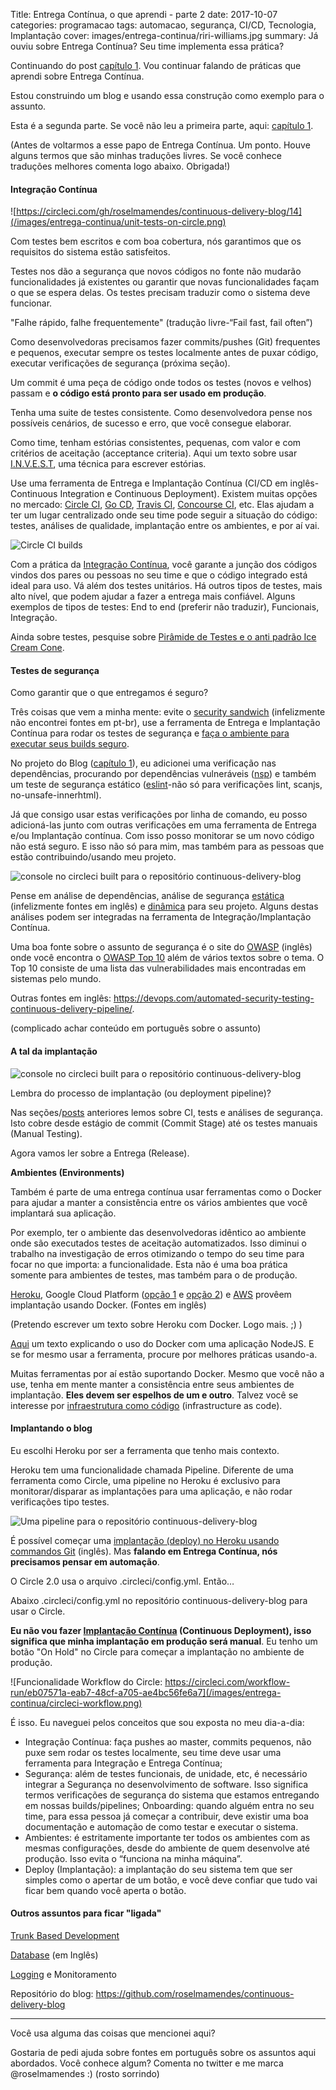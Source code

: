 Title:  Entrega Contínua, o que aprendi - parte 2
date: 2017-10-07
categories: programacao
tags: automacao, segurança, CI/CD, Tecnologia, Implantação
cover: images/entrega-continua/riri-williams.jpg
summary: Já ouviu sobre Entrega Contínua? Seu time implementa essa prática?

Continuando do post [capítulo 1](/entrega-continua-o-que-aprendi-parte-1.html). Vou continuar falando de práticas que aprendi sobre Entrega Contínua.

Estou construindo um blog e usando essa construção como exemplo para o assunto.

Esta é a segunda parte. Se você não leu a primeira parte, aqui: [capítulo 1](/entrega-continua-o-que-aprendi-parte-1.html).

(Antes de voltarmos a esse papo de Entrega Contínua. Um ponto. Houve alguns termos que são minhas traduções livres. Se você conhece traduções melhores comenta logo abaixo. Obrigada!)

#### Integração Contínua

![https://circleci.com/gh/roselmamendes/continuous-delivery-blog/14](/images/entrega-continua/unit-tests-on-circle.png)

Com testes bem escritos e com boa cobertura, nós garantimos que os requisitos do sistema estão satisfeitos.

Testes nos dão a segurança que novos códigos no fonte não mudarão funcionalidades já existentes ou garantir que novas funcionalidades façam o que se espera delas. Os testes precisam traduzir como o sistema deve funcionar.

"Falhe rápido, falhe frequentemente" (tradução livre-“Fail fast, fail often”)

Como desenvolvedoras precisamos fazer commits/pushes (Git) frequentes e pequenos, executar sempre os testes localmente antes de puxar código, executar verificações de segurança (próxima seção).

Um commit é uma peça de código onde todos os testes (novos e velhos) passam e <b>o código está pronto para ser usado em produção</b>.

Tenha uma suite de testes consistente. Como desenvolvedora pense nos possíveis cenários, de sucesso e erro, que você consegue elaborar.

Como time, tenham estórias consistentes, pequenas, com valor e com critérios de aceitação (acceptance criteria). Aqui um texto sobre usar [I.N.V.E.S.T](http://ihd.net.br/blog/invest-estorias-dos-usuarios-metodos-ageis-gestao-projetos), uma técnica para escrever estórias.

Use uma ferramenta de Entrega e Implantação Contínua (CI/CD em inglês-Continuous Integration e Continuous Deployment). Existem muitas opções no mercado: [Circle CI](https://circleci.com/), [Go CD](https://www.gocd.org/), [Travis CI](https://travis-ci.org/), [Concourse CI](https://concourse-ci.org/), etc. Elas ajudam a ter um lugar centralizado onde seu time pode seguir a situação do código: testes, análises de qualidade, implantação entre os ambientes, e por aí vai.

![Circle CI builds](/images/entrega-continua/circle-ci-builds.png)

Com a prática da [Integração Contínua](http://blog.caelum.com.br/integracao-continua/), você garante a junção dos códigos vindos dos pares ou pessoas no seu time e que o código integrado está ideal para uso. Vá além dos testes unitários. Há outros tipos de testes, mais alto nível, que podem ajudar a fazer a entrega mais confiável. Alguns exemplos de tipos de testes: End to end (preferir não traduzir), Funcionais, Integração.

Ainda sobre testes, pesquise sobre [Pirâmide de Testes e o anti padrão Ice Cream Cone](https://www.thoughtworks.com/insights/blog/introducing-software-testing-cupcake-anti-pattern).

#### Testes de segurança

Como garantir que o que entregamos é seguro?

Três coisas que vem a minha mente: evite o [security sandwich](https://www.thoughtworks.com/radar/techniques/security-sandwich) (infelizmente não encontrei fontes em pt-br), use a ferramenta de Entrega e Implantação Contínua para rodar os testes de segurança e [faça o ambiente para executar seus builds seguro](http://blog.rivendel.com.br/2016/10/13/5-praticas-devops-para-aprimorar-a-seguranca-na-engenharia-de-software/).

No projeto do Blog ([capítulo 1](/tec/entrega-continua-1)), eu adicionei uma verificação nas dependências, procurando por dependências vulneráveis ([nsp](https://www.npmjs.com/package/nsp)) e também um teste de segurança estático ([eslint](https://eslint.org/)-não só para verificações lint, scanjs, no-unsafe-innerhtml).

Já que consigo usar estas verificações por linha de comando, eu posso adicioná-las junto com outras verificações em uma ferramenta de Entrega e/ou Implantação contínua. Com isso posso monitorar se um novo código não está seguro. E isso não só para mim, mas também para as pessoas que estão contribuindo/usando meu projeto.

![console no circleci built para o repositório continuous-delivery-blog](/images/entrega-continua/circle-erro-dependency-check.png) 

Pense em análise de dependências, análise de segurança [estática](https://before-you-ship.18f.gov/security/static-analysis/) (infelizmente fontes em inglês) e [dinâmica](https://before-you-ship.18f.gov/security/dynamic-scanning/) para seu projeto. Alguns destas análises podem ser integradas na ferramenta de Integração/Implantação Contínua.

Uma boa fonte sobre o assunto de segurança é o site do [OWASP](https://www.owasp.org/index.php/Main_Page) (inglês) onde você encontra o [OWASP Top 10](https://www.owasp.org/index.php/Category:OWASP_Top_Ten_Project#tab=OWASP_Top_10_for_2017_Release_Candidate_1) além de vários textos sobre o tema. O Top 10 consiste de uma lista das vulnerabilidades mais encontradas em sistemas pelo mundo.

Outras fontes em inglês: https://devops.com/automated-security-testing-continuous-delivery-pipeline/.

(complicado achar conteúdo em português sobre o assunto)

#### A tal da implantação

![console no circleci built para o repositório continuous-delivery-blog](/images/entrega-continua/entrega-continua-1.png)

Lembra do processo de implantação (ou deployment pipeline)?

Nas seções/[posts](/tec/entrega-continua-1) anteriores lemos sobre CI, tests e análises de segurança. Isto cobre desde estágio de commit (Commit Stage) até os testes manuais (Manual Testing).

Agora vamos ler sobre a Entrega (Release).

<b>Ambientes (Environments)</b>

Também é parte de uma entrega contínua usar ferramentas como o Docker para ajudar a manter a consistência entre os vários ambientes que você implantará sua aplicação.

Por exemplo, ter o ambiente das desenvolvedoras idêntico ao ambiente onde são executados testes de aceitação automatizados. Isso diminui o trabalho na investigação de erros otimizando o tempo do seu time para focar no que importa: a funcionalidade. Esta não é uma boa prática somente para ambientes de testes, mas também para o de produção.

[Heroku](https://devcenter.heroku.com/articles/container-registry-and-runtime), Google Cloud Platform ([opção 1](https://cloud.google.com/compute/docs/containers/deploying-containers) e [opção 2](https://cloud.google.com/kubernetes-engine/)) e [AWS](https://docs.aws.amazon.com/AmazonECS/latest/developerguide/docker-basics.html) provêem implantação usando Docker. (Fontes em inglês)

(Pretendo escrever um texto sobre Heroku com Docker. Logo mais. ;) )

[Aqui](https://braziljs.org/blog/uma-breve-introducao-ao-docker-com-nodejs/) um texto explicando o uso do Docker com uma aplicação NodeJS. E se for mesmo usar a ferramenta, procure por melhores práticas usando-a.

Muitas ferramentas por aí estão suportando Docker. Mesmo que você não a use, tenha em mente manter a consistência entre seus ambientes de implantação. <b>Eles devem ser espelhos de um e outro</b>. Talvez você se interesse por [infraestrutura como código](https://churrops.io/2017/09/30/ansible-por-que-ansible-e-nao-outras-ferramentas-de-gerencia-de-configuracao/) (infrastructure as code).

#### Implantando o blog

Eu escolhi Heroku por ser a ferramenta que tenho mais contexto.

Heroku tem uma funcionalidade chamada Pipeline. Diferente de uma ferramenta como Circle, uma pipeline no Heroku é exclusivo para monitorar/disparar as implantações para uma aplicação, e não rodar verificações tipo testes.

![Uma pipeline para o repositório continuous-delivery-blog](/images/entrega-continua/entrega-continua-2.png)

É possível começar uma [implantação (deploy) no Heroku usando commandos Git](https://devcenter.heroku.com/articles/git) (inglês). Mas <b>falando em Entrega Contínua, nós precisamos pensar em automação</b>.

O Circle 2.0 usa o arquivo .circleci/config.yml. Então…

Abaixo .circleci/config.yml no repositório continuous-delivery-blog para usar o Circle.
<script src="https://gist.github.com/roselmamendes/286d8686c69b4426752bff2756acd461.js"></script>

<b>Eu não vou fazer [Implantação Contínua](https://www.infoq.com/br/news/2011/05/implantacao-continua) (Continuous Deployment), isso significa que minha implantação em produção será manual</b>. Eu tenho um botão "On Hold" no Circle para começar a implantação no ambiente de produção.

![Funcionalidade Workflow do Circle: https://circleci.com/workflow-run/eb07571a-eab7-48cf-a705-ae4bc56fe6a7](/images/entrega-continua/circleci-workflow.png)

É isso. Eu naveguei pelos conceitos que sou exposta no meu dia-a-dia:

* Integração Contínua: faça pushes ao master, commits pequenos, não puxe sem rodar os testes localmente, seu time deve usar uma ferramenta para Integração e Entrega Contínua;
* Segurança: além de testes funcionais, de unidade, etc, é necessário integrar a Segurança no desenvolvimento de software. Isso significa termos verificações de segurança do sistema que estamos entregando em nossas builds/pipelines;
Onboarding: quando alguém entra no seu time, para essa pessoa já começar a contribuir, deve existir uma boa documentação e automação de como testar e executar o sistema.
* Ambientes: é estritamente importante ter todos os ambientes com as mesmas configurações, desde do ambiente de quem desenvolve até produção. Isso evita o “funciona na minha máquina”.
* Deploy (Implantação): a implantação do seu sistema tem que ser simples como o apertar de um botão, e você deve confiar que tudo vai ficar bem quando você aperta o botão.

#### Outros assuntos para ficar "ligada"

[Trunk Based Development](https://www.slideshare.net/anapauladaros/adeus-trunk-based-development-trabalhando-com-shortlived-branches-pull-requests-e-code-review-75736869)

[Database](https://www.linkedin.com/pulse/continuous-delivery-database-krzysztof-ziomek?articleId=8641378527989497278) (em Inglês)

[Logging](https://medium.com/@roselmamendes/logs-85e35fe386c7) e Monitoramento

Repositório do blog: https://github.com/roselmamendes/continuous-delivery-blog

<hr>

Você usa alguma das coisas que mencionei aqui?

Gostaria de pedi ajuda sobre fontes em português sobre os assuntos aqui abordados. Você conhece algum? Comenta no twitter e me marca @roselmamendes :) (rosto sorrindo)
